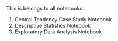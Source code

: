 This is belongs to all notebooks.
1. Central Tendency Case Study Notebook
2. Descriptive Statistics Notebook
3. Exploratory Data Analysis Notebook
